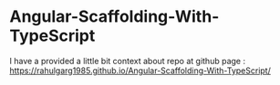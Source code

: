 # Angular-Scaffolding-With-TypeScript

I have a provided a little bit context about repo at github page : https://rahulgarg1985.github.io/Angular-Scaffolding-With-TypeScript/
